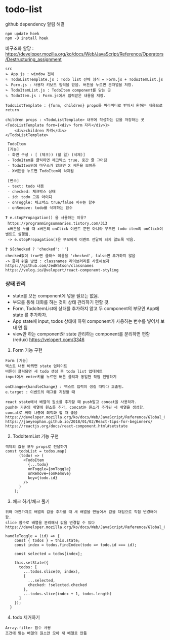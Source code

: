 # todo-list

github dependency 알림 해결

```
npm update hoek
npm -D install hoek
```

비구조화 할당 :
https://developer.mozilla.org/ko/docs/Web/JavaScript/Reference/Operators/Destructuring_assignment

```
src
ㄴ App.js : window 전체
ㄴ TodoListTemplate.js : Todo list 전체 형식 = Form.js + TodoItemList.js
ㄴ Form.js : 사용자 키보드 입력을 받음. 버튼을 누르면 문자열을 저장.
ㄴ TodoItemList.js : TodoItem component를 담는 곳
ㄴ TodoItem.js : Form.js에서 입력받은 내용을 저장.

```

```
TodoListTemplate : {form, children} props를 파라미터로 받아서 원하는 내용으로 return

children props : <TodoListTemplate> 내부에 작성하는 값을 저장하는 곳
<TodoListTemplate form={<div> form 자리</div>}>
    <div>children 자리</div>
</TodoListTemplate>
```

```
 TodoItem
 [기능]
 - 화면 구성 : [ (체크)) (할 일) (삭제)]
 - TodoItem을 클릭하면 체크박스 true, 중간 줄 그어짐
 - TodoItem위에 마우스가 있으면 X 버튼을 보여줌
 - X버튼을 누르면 TodoItem이 삭제됨

 [변수]
 - text: todo 내용
 - checked: 체크박스 상태
 - id: todo 고유 아이디
 - onToggle: 체크박스 true/false 바꾸는 함수
 - onRemove: todo를 삭제하는 함수

❓ e.stopPropagation() 을 사용하는 이유?
 https://programmingsummaries.tistory.com/313
 x버튼을 누를 때 x버튼의 onClick 이벤트 뿐만 아니라 부모인 todo-item의 onClick이벤트도 실행됨.
 -> e.stopPropagation()은 부모에게 이벤트 전달이 되지 않도록 막음.

❓ ${checked ? 'checked': ''}
checked값이 true면 클래스 이름을 'checked', false면 추가하지 않음
-> 좀더 쉬운 방법 : classnames 라이브러리를 사용해보자
https://github.com/JedWatson/classnames
https://velog.io/@velopert/react-component-styling

```

### 상태 관리

-   state를 모든 component에 넣을 필요는 없음.
-   부모를 통해 대화를 하는 것이 상태 관리하기 편할 것.
-   Form, TodoItemList에 상태를 추가하지 않고 두 component의 부모인 App에 state
    를 추가하자.
-   App state에 input, todos 상태에 하위 component가 사용하는 변수를 넣어서 보내
    면 됨
-   view만 하는 component와 state 관리하는 component를 분리하면 편함(redux)
    https://velopert.com/3346

1. Form 기능 구현

```
Form [기능]
텍스트 내용 바뀌면 state 업데이트
버튼이 클릭되면 새 todo 생성 후 todo list 업데이트
input에서 enter키를 누르면 버튼 클릭과 동일한 작업 진행하기

onChange={handleChange} : 텍스트 입력이 생길 때마다 호출됨.
e.target : 이벤트의 태그를 지정할 때

react state에서 배열의 원소를 추가할 때 push말고 concat을 사용하자.
push는 기존의 배열에 원소를 추가, concat는 원소가 추가된 새 배열을 생성함.
concat로 써야 나중에 최적화 할 때 좋음
https://developer.mozilla.org/ko/docs/Web/JavaScript/Reference/Global_Objects/Array/concat
https://jaeyeophan.github.io/2018/01/02/React-tips-for-beginners/
https://reactjs.org/docs/react-component.html#setstate
```

2. TodoItemList 기능 구현

```
객체의 값을 모두 props로 전달하기
const todoList = todos.map(
      (todo) => (
        <TodoItem
          {...todo}
          onToggle={onToggle}
          onRemove={onRemove}
          key={todo.id}
        />
      )
    );

```

3. 체크 하기/체크 풀기

```
위와 마찬가지로 배열의 값을 추가할 때 새 배열을 만들어서 값을 대입으로 직접 변경해야 함.
slice 함수로 배열을 분리해서 값을 변경할 수 있다
https://developer.mozilla.org/ko/docs/Web/JavaScript/Reference/Global_Objects/Array/slice

handleToggle = (id) => {
    const { todos } = this.state;
    const index = todos.findIndex(todo => todo.id === id);

    const selected = todos[index];

    this.setState({
      todos: [
        ...todos.slice(0, index),
        {
          ...selected,
          checked: !selected.checked
        },
        ...todos.slice(index + 1, todos.length)
      ]
    });
  }

```

4. todo 제거하기

```
Array.filter 함수 사용
조건에 맞는 배열의 원소만 모아 새 배열로 만듦


```
